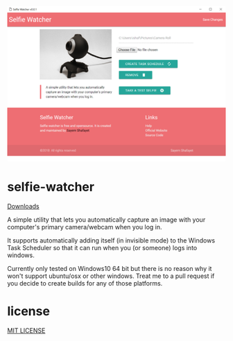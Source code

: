 ![Capture 1](docs/capture1.png)

# selfie-watcher

[Downloads](https://github.com/iShafayet/selfie-watcher/releases)

A simple utility that lets you automatically capture an image with your computer's primary camera/webcam when you log in.

It supports automatically adding itself (in invisible mode) to the Windows Task Scheduler so that it can run when you (or someone) logs into windows.

Currently only tested on Windows10 64 bit but there is no reason why it won't support ubuntu/osx or other windows. Treat me to a pull request if you decide to create builds for any of those platforms.

# license

[MIT LICENSE](LICENSE)
